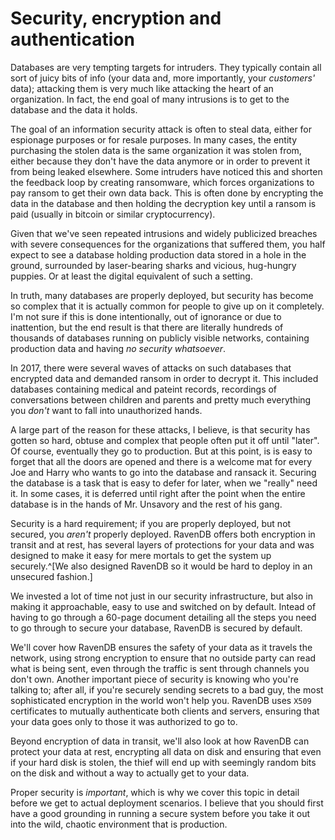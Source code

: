 
# Security, encryption and authentication

Databases are very tempting targets for intruders. They typically contain all sort of juicy bits of info (your data and, more 
importantly, your _customers'_ data); attacking them is very much like attacking the heart of an organization. In fact,
the end goal of many intrusions is to get to the database and the data it holds.

The goal of an information security attack is often to steal data, either for espionage purposes or for resale purposes. In many cases, the entity purchasing
the stolen data is the same organization it was stolen from, either because they don't have the data anymore or in order to prevent
it from being leaked elsewhere. Some intruders have noticed this and shorten the feedback loop by creating ransomware,
which forces organizations to pay ransom to get their own data back.
This is often done by encrypting the data in the database and then holding the decryption key until a ransom is paid 
(usually in bitcoin or similar cryptocurrency). 

Given that we've seen repeated intrusions and widely publicized breaches with severe consequences for the organizations
that suffered them, you half expect to see a database holding production data stored in a hole in the ground, 
surrounded by laser-bearing sharks and vicious, hug-hungry puppies. Or at least the digital equivalent of such a setting.

In truth, many databases are properly deployed, but security has become so complex that it is actually common for people to
give up on it completely. I'm not sure if this is done intentionally, out of ignorance or due to inattention, but the end result is
that there are literally hundreds of thousands of databases running on publicly visible networks, containing production data
and having _no security whatsoever_.

In 2017, there were several waves of attacks on such databases that encrypted data and demanded ransom in order to decrypt it. This
included databases containing medical and pateint records, recordings of conversations between children and parents and 
pretty much everything you _don't_ want to fall into unauthorized hands. 

A large part of the reason for these attacks, I believe, is that security has gotten so hard, obtuse and complex that people often put it off until 
"later". Of course, eventually they go to production. But at this point, is is easy to forget that all the doors are opened and there is a welcome mat for every Joe and Harry who wants to go into the database and ransack it. Securing the database
is a task that is easy to defer for later, when we "really" need it. In some cases, it is deferred until right after the point
when the entire database is in the hands of Mr. Unsavory and the rest of his gang.

Security is a hard requirement; if you are properly deployed, but not secured, you _aren't_ properly deployed. RavenDB 
offers both encryption in transit and at rest, has several layers of protections for your data and was designed to make 
it easy for mere mortals to get the system up securely.^[We also designed RavenDB so it would be hard to deploy in 
an unsecured fashion.]

We invested a lot of time not just in our security infrastructure, but also in making it approachable, easy to use and switched on
by default. Intead of having to go through a 60-page document detailing all the steps you need to go through to secure your
database, RavenDB is secured by default. 

We'll cover how RavenDB ensures the safety of your data as it travels the network, using strong encryption to ensure that no
outside party can read what is being sent, even through the traffic is sent through channels you don't own. Another
important piece of security is knowing who you're talking to; after all, if you're securely sending secrets to a bad guy, the most
sophisticated encryption in the world won't help you.
RavenDB uses `X509` certificates to mutually authenticate both clients and servers, ensuring that your data goes only to 
those it was authorized to go to. 

Beyond encryption of data in transit, we'll also look at how RavenDB can protect your data at rest, encrypting all data on 
disk and ensuring that even if your hard disk is stolen, the thief will end up with seemingly random bits on the disk and without
a way to actually get to your data.

Proper security is _important_, which is why we cover this topic in detail before we get to actual deployment scenarios. I 
believe that you should first have a good grounding in running a secure system before you take it out into the wild, chaotic
environment that is production.
